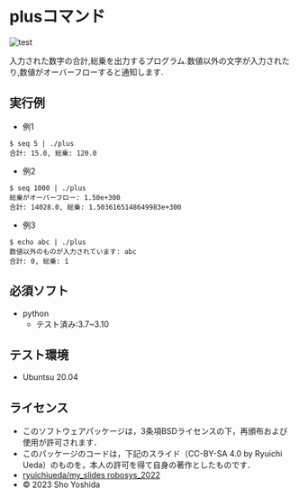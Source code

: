 # plusコマンド

![test](https://github.com/ShoYoshida1/robotsys2023/actions/workflows/test.yml/badge.svg)

入力された数字の合計,総乗を出力するプログラム.数値以外の文字が入力されたり,数値がオーバーフローすると通知します.

## 実行例
* 例1
```
$ seq 5 | ./plus
合計: 15.0, 総乗: 120.0
```
* 例2
```
$ seq 1000 | ./plus
総乗がオーバーフロー: 1.50e+300
合計: 14028.0, 総乗: 1.5036165148649983e+300
```
* 例3
```
$ echo abc | ./plus
数値以外のものが入力されています: abc
合計: 0, 総乗: 1
```

## 必須ソフト
* python
	* テスト済み:3.7~3.10

## テスト環境
* Ubuntsu 20.04

## ライセンス
* このソフトウェアパッケージは，3条項BSDライセンスの下，再頒布および使用が許可されます．
* このパッケージのコードは，下記のスライド（CC-BY-SA 4.0 by Ryuichi Ueda）のものを，本人の許可を得て自身の著作としたものです．
* [ryuichiueda/my_slides robosys_2022](https://github.com/ryuichiueda/my_slides/tree/master/robosys_2022)
* © 2023 Sho Yoshida



